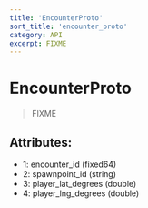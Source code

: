 ```yaml
---
title: 'EncounterProto'
sort_title: 'encounter_proto'
category: API
excerpt: FIXME
---
```


# EncounterProto

> FIXME

## Attributes:

- 1: encounter_id (fixed64)
- 2: spawnpoint_id (string)
- 3: player_lat_degrees (double)
- 4: player_lng_degrees (double)
